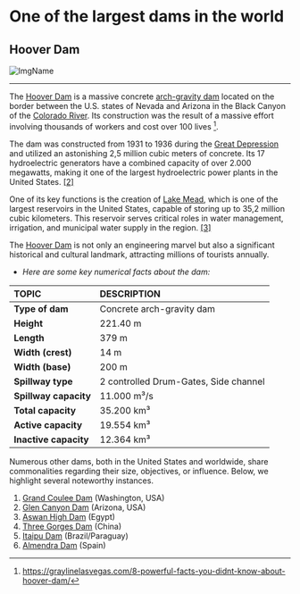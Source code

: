 # One of the largest dams in the world
## Hoover Dam
![ImgName](https://graylinelasvegas.com/wp-content/uploads/2023/02/view-of-hoover-dam.jpg)
***
The [Hoover Dam](https://en.wikipedia.org/wiki/Hoover_Dam) is a massive concrete [arch-gravity dam](https://en.wikipedia.org/wiki/Arch-gravity_dam) located on the border between the U.S. states of Nevada and Arizona in the Black Canyon of the [Colorado River](https://en.wikipedia.org/wiki/Colorado_River). Its construction was the result of a massive effort involving thousands of workers and cost over 100 lives [^1].

The dam was constructed from 1931 to 1936 during the [Great Depression](https://en.wikipedia.org/wiki/Great_Depression_in_the_United_States) and utilized an astonishing 2,5 million cubic meters of concrete. Its 17 hydroelectric generators have a combined capacity of over 2.000 megawatts, making it one of the largest hydroelectric power plants in the United States. [[2]](https://www.my-travelworld.de/usa/hoover-dam/)

One of its key functions is the creation of [Lake Mead](https://en.wikipedia.org/wiki/Lake_Mead), which is one of the largest reservoirs in the United States, capable of storing up to 35,2 million cubic kilometers. This reservoir serves critical roles in water management, irrigation, and municipal water supply in the region. [[3]](https://en.wikipedia.org/wiki/Hoover_Dam)

The [Hoover Dam](https://en.wikipedia.org/wiki/Hoover_Dam) is not only an engineering marvel but also a significant historical and cultural landmark, attracting millions of tourists annually.

* *Here are some key numerical facts about the dam:*

| TOPIC                | DESCRIPTION                           |
|:----------------------|:--------------------------------------|
| **Type of dam**       | Concrete arch-gravity dam             |
| **Height**            | 221.40 m                              |
| **Length**            | 379 m                                 |
| **Width (crest)**     | 14 m                                  |
| **Width (base)**      | 200 m                                 |
| **Spillway type**     | 2 controlled Drum-Gates, Side channel |
| **Spillway capacity** | 11.000 m³/s                           |
| **Total capacity**    | 35.200 km³                            |
| **Active capacity**   | 19.554 km³                            |
| **Inactive capacity** | 12.364 km³                            |


Numerous other dams, both in the United States and worldwide, share commonalities regarding their size, objectives, or influence. Below, we highlight several noteworthy instances.
1. [Grand Coulee Dam](https://en.wikipedia.org/wiki/Grand_Coulee_Dam) (Washington, USA)
2. [Glen Canyon Dam](https://en.wikipedia.org/wiki/Glen_Canyon_Dam) (Arizona, USA)
4. [Aswan High Dam](https://en.wikipedia.org/wiki/Aswan_Dam) (Egypt)
5. [Three Gorges Dam](https://en.wikipedia.org/wiki/Three_Gorges_Dam) (China)
6. [Itaipu Dam](https://en.wikipedia.org/wiki/Itaipu_Dam) (Brazil/Paraguay)
7. [Almendra Dam](https://en.wikipedia.org/wiki/Almendra_Dam) (Spain)

[^1]: https://graylinelasvegas.com/8-powerful-facts-you-didnt-know-about-hoover-dam/